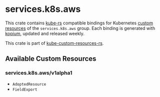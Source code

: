 <!--
SPDX-FileCopyrightText: The kube-custom-resources-rs Authors
SPDX-License-Identifier: 0BSD
 -->

# services.k8s.aws

This crate contains [kube-rs](https://kube.rs/) compatible bindings for Kubernetes [custom resources](https://kubernetes.io/docs/tasks/extend-kubernetes/custom-resources/custom-resource-definitions/) of the `services.k8s.aws` group. Each binding is generated with [kopium](https://github.com/kube-rs/kopium), updated and released weekly.

This crate is part of [kube-custom-resources-rs](https://github.com/metio/kube-custom-resources-rs).

## Available Custom Resources

### services.k8s.aws/v1alpha1
- `AdoptedResource`
- `FieldExport`
